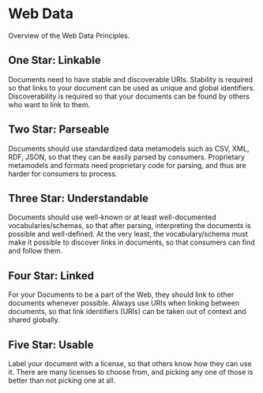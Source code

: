 # Web Data

Overview of the Web Data Principles.


## One Star: Linkable

Documents need to have stable and discoverable URIs. Stability is required so that links to your document can be used as unique and global identifiers. Discoverability is required so that your documents can be found by others who want to link to them.


## Two Star: Parseable

Documents should use standardized data metamodels such as CSV, XML, RDF, JSON, so that they can be easily parsed by consumers. Proprietary metamodels and formats need proprietary code for parsing, and thus are harder for consumers to process.


## Three Star: Understandable

Documents should use well-known or at least well-documented vocabularies/schemas, so that after parsing, interpreting the documents is possible and well-defined. At the very least, the vocabulary/schema must make it possible to discover links in documents, so that consumers can find and follow them.


## Four Star: Linked

For your Documents to be a part of the Web, they should link to other documents whenever possible. Always use URIs when linking between documents, so that link identifiers (URIs) can be taken out of context and shared globally.


## Five Star: Usable

Label your document with a license, so that others know how they can use it. There are many licenses to choose from, and picking any one of those is better than not picking one at all.

